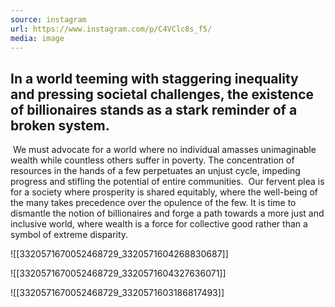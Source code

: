 ```yaml
---
source: instagram
url: https://www.instagram.com/p/C4VClc8s_f5/
media: image
---
```


## In a world teeming with staggering inequality and pressing societal challenges, the existence of billionaires stands as a stark reminder of a broken system.⁠
⁠
We must advocate for a world where no individual amasses unimaginable wealth while countless others suffer in poverty. The concentration of resources in the hands of a few perpetuates an unjust cycle, impeding progress and stifling the potential of entire communities.⁠
⁠
Our fervent plea is for a society where prosperity is shared equitably, where the well-being of the many takes precedence over the opulence of the few. It is time to dismantle the notion of billionaires and forge a path towards a more just and inclusive world, where wealth is a force for collective good rather than a symbol of extreme disparity.

![[3320571670052468729_3320571604268830687]]

![[3320571670052468729_3320571604327636071]]

![[3320571670052468729_3320571603186817493]]

